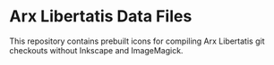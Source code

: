 # Arx Libertatis Data Files

This repository contains prebuilt icons for compiling Arx Libertatis git checkouts without Inkscape and ImageMagick.
